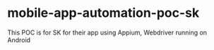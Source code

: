 # mobile-app-automation-poc-sk
This POC is for SK for their app using Appium, Webdriver running on Android
